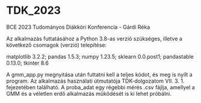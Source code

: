 # TDK_2023
BCE 2023 Tudományos Diákköri Konferencia - Gárdi Réka

Az alkalmazás futtatásához a Python 3.8-as verzió szükséges, illetve a következő csomagok (verzió) telepítése:

matplotlib 3.2.2; 
pandas 1.5.3;
numpy 1.23.5;
sklearn 0.0.post1;
pandastable 0.13.0;
tkinter 8.6

A gmm_app.py megnyitása után futtatni kell a teljes kódot, és meg is nyílt a program. Az alkalmazás használati útmutatója TDK-dolgozatom VII. 3. 1. fejezetében található.
A proba_adat egy régebbi mérés .csv fájlja, amellyel a GMM és a véletlen erdő alkalmazás működését is ki lehet próbálni.
